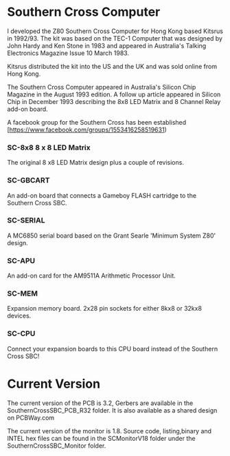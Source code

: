 # Southern Cross Computer

I developed the Z80 Southern Cross Computer for Hong Kong based Kitsrus in 1992/93.
The kit was based on the TEC-1 Computer that was designed by John Hardy and Ken Stone
in 1983 and appeared in Australia's Talking Electronics Magazine Issue 10 March 1983.

Kitsrus distributed the kit into the US and the UK and was sold online from Hong Kong.

The Southern Cross Computer appeared in Australia's Silicon Chip Magazine in the August 1993 edition.
A follow up article appeared in Silicon Chip in December 1993 describing the 8x8 LED Matrix and 8 Channel Relay add-on board.

A facebook group for the Southern Cross has been established 
[https://www.facebook.com/groups/1553416258519631)

### SC-8x8   8 x 8 LED Matrix
The original 8 x8 LED Matrix design plus a couple of revisions.
### SC-GBCART
An add-on board that connects a Gameboy FLASH cartridge to the Southern Cross SBC.
### SC-SERIAL 
A MC6850 serial board based on the Grant Searle 'Minimum System Z80' design.
### SC-APU
An add-on card for the AM9511A  Arithmetic Processor Unit.
### SC-MEM
Expansion memory board. 2x28 pin sockets for either 8kx8 or 32kx8 devices. 
### SC-CPU
Connect your expansion boards to this CPU board instead of the Southern Cross SBC!

# Current Version

The current version of the PCB is 3.2, Gerbers are available in the SouthernCrossSBC_PCB_R32 folder.
It is also available as a shared design on PCBWay.com

The current version of the monitor is 1.8.
 Source code, listing,binary and INTEL hex files can be found in the SCMonitorV18 folder under the SouthernCrossSBC_Monitor folder.



